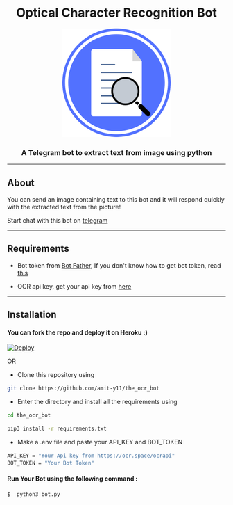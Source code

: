 # <h1 align=center>Optical Character Recognition Bot</h1>

<p align=center><img src="assets/images/ocr.png" alt="logo" width="250px" height="250px"/></p>

<h3 align=center>A Telegram bot to extract text from image using python</h3>

---

## About

You can send an image containing text to this bot and it will respond quickly with the extracted text from the picture!

Start chat with this bot on [telegram](https://telegram.me/the_ocr_bot)

--- 
## Requirements

* Bot token from [Bot Father](https://t.me/BotFather), If you don't know how to get bot token, read [this](https://core.telegram.org/bots#6-botfather)

* OCR api key, get your api key from [here](https://ocr.space/ocrapi)

---
## Installation 

#### You can fork the repo and deploy it on Heroku :)  

[![Deploy](https://www.herokucdn.com/deploy/button.svg)](https://heroku.com/deploy)

OR

* Clone this repository using
```sh
git clone https://github.com/amit-y11/the_ocr_bot
```
* Enter the directory and install all the requirements using
```sh
cd the_ocr_bot
```
```sh
pip3 install -r requirements.txt
```
* Make a .env file and paste your API_KEY and BOT_TOKEN
```sh
API_KEY = "Your Api key from https://ocr.space/ocrapi"
BOT_TOKEN = "Your Bot Token"
```

#### Run Your Bot using the following command :
```sh
$  python3 bot.py
```
